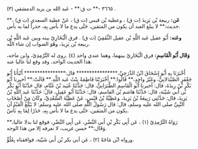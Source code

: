 ٣٦٦٥ -** ت ق:** - عَبد الله بن يزيد الدمشقي (٣) .

**عَن:** ربيعة بْن يَزِيدَ (ت ق) ، وعطية بْن قيس (ت ق) ، عَنْ عطية السعدي (ت ق) ،** حديث:** لا يبلغ العبد أن يكون من المتقين، حَتَّى يدع ما لا بأس بِهِ، حذراً لما به بأس.

**وعَنه:** أَبُو عقيل عَبد اللَّهِ بْن عقيل الثَّقَفِيّ (ت ق) . فرق الْبُخَارِيّ بينه وبين عَبد اللَّهِ بْن ربيعة بْن يَزِيدَ، وهُوَ الصواب إن شاء اللَّه.

**وَقَال أَبُو الْقَاسِمِ:** فرق الْبُخَارِيّ بينهما، وهما عندي واحد (٤) .روى له التِّرْمِذِيّ، وابن ماجه، هذا الحديث الواحد، وقد وقع لنا عاليا عنه.

أَخْبَرَنَا بِهِ أَبُو إِسْحَاقَ ابْنُ الدَّرَجِيِّ،**************** قال:**************** أَنْبَأَنَا أَبُو جَعْفَرٍ الصَّيْدَلانِيُّ، وغَيْرُ واحِدٍ،** قَالُوا:** أَخْبَرَتْنَا فَاطِمَةُ بِنْتُ عَبد اللَّهِ.** قَالَتْ:** أخبرنا أَبُو بَكْرِ بْنُ رِيذَةَ، قال: أخبرنا أَبُو الْقَاسِمِ الطَّبَرَانِيُّ، قال: حَدَّثَنَا عُبَيد بْنُ غَنَّامٍ، قال حَدَّثَنَا أَبُو بَكْر بْن أَبي شَيْبَة، قال: حَدَّثَنَا هاشم بْن القاسم، قال: حَدَّثَنَا أَبُو عَقِيلٍ، قال: حَدَّثَنَا عَبد اللَّهِ بْنُ يَزِيدَ، قال: حَدَّثَنِي رَبِيعَةُ بْنُ يَزِيدَ، وعَطِيَّةُ بْنُ قَيْسٍ، عَنْ عَطِيَّةَ السَّعْدِيِّ، وكَانَ مِنْ أَصْحَابِ النَّبِيِّ صلى الله عليه وسلم، قال: قال رَسُولُ اللَّهِ صلى الله عليه وسلم: لا يَبْلُغُ الْعَبْدُ أن يكون من المتقين، حَتَّى يدع ما لا بأس بِهِ، حَذَرًا لِمَا بِهِ بَأْسٌ.

رَوَاهُ التِّرْمِذِيّ (١) ، عَن أَبِي بَكْرِ بْنِ أَبي النَّضْرِ، عَن أَبِي النَّضْرِ، فوقع لنا بدلا عاليا،** وَقَال:** حسن غريب، لا نعرفه إلا من هذا الوجه.

ورواه ابْن مَاجَهْ (٢) ، عَن أبي بكر بْن أَبي شَيْبَة، فوافقناه بِعُلُوٍّ.